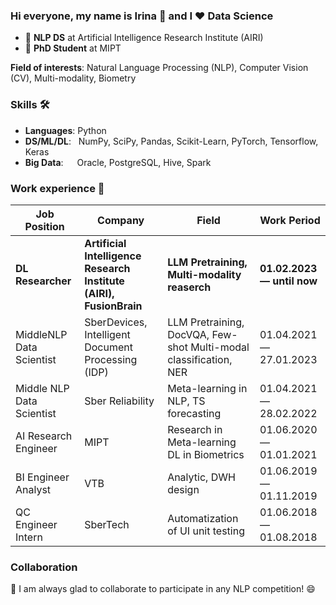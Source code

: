 ### Hi everyone, my name is Irina 👋 and I ❤️ Data Science

- 🔭 **NLP DS** at Artificial Intelligence Research Institute (AIRI)  
- 🌱 **PhD Student** at MIPT

**Field of interests**: Natural Language Processing (NLP), Computer Vision (CV), Multi-modality, Biometry

### Skills 🛠️
- **Languages**:        Python
- **DS/ML/DL**: &nbsp;  NumPy, SciPy, Pandas, Scikit-Learn, PyTorch, Tensorflow, Keras
- **Big Data**:  &emsp; Oracle, PostgreSQL, Hive, Spark

### Work experience 👔
| Job Position          | Company        | Field                           | Work Period                |
| --------------------- | -------------- | ------------------------------- | -------------------------- |
| **DL Researcher**     | **Artificial Intelligence Research Institute (AIRI), FusionBrain**    | **LLM Pretraining, Multi-modality reaserch**      | **01.02.2023 — until now** |
| MiddleNLP Data Scientist     | SberDevices, Intelligent Document Processing (IDP)    | LLM Pretraining, DocVQA, Few-shot Multi-modal classification, NER      | 01.04.2021 — 27.01.2023 |
| Middle NLP Data Scientist  | Sber Reliability | Meta-learning in NLP, TS forecasting        | 01.04.2021 — 28.02.2022    |
| AI Research Engineer    | MIPT  | Research in Meta-learning DL in Biometrics   | 01.06.2020 — 01.01.2021 |
| BI Engineer Analyst  | VTB     | Analytic, DWH design | 01.06.2019 — 01.11.2019    |
| QC Engineer Intern | SberTech    | Automatization of UI unit testing      | 01.06.2018 — 01.08.2018    |


### Collaboration
👯 I am always glad to collaborate to participate in any NLP competition! 😄

<!--
**IrinaArmstrong/IrinaArmstrong** is a ✨ _special_ ✨ repository because its `README.md` (this file) appears on your GitHub profile.

Here are some ideas to get you started:

- 🔭 I’m currently working on ...
- 🌱 I’m currently learning ...
- 👯 I’m looking to collaborate on ...
- 🤔 I’m looking for help with ...
- 💬 Ask me about ...
- 📫 How to reach me: ...
- 😄 Pronouns: ...
- ⚡ Fun fact: ...
-->
